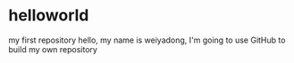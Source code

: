# helloworld
my first repository
hello, my name is weiyadong, I'm going to use GitHub to build my own repository
